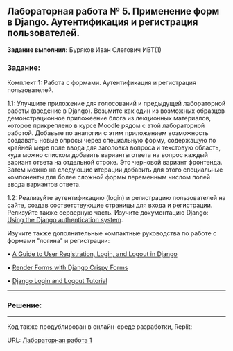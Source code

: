 ## Лабораторная работа № 5. Применение форм в Django. Аутентификация и регистрация пользователей.

**Задание выполнил:** Буряков Иван Олегович ИВТ(1)

### Задание: 

Комплект 1: Работа с формами. Аутентификация и регистрация пользователей.

1.1: Улучшите приложение для голосований и предыдущей лабораторной работы (введение в Django). Возьмите как один из возможных образцов демонстрационное приложеение блога из лекционных материалов, которое прикреплено в курсе Moodle рядом с этой лабораторной работой. Добавьте по аналогии с этим приложением возможность создавать новые опросы через специальную форму, содержащую по крайней мере поле ввода для заголовка вопроса и текстовую область, куда можно списком добавить варианты ответа на вопрос ­каждый вариант ответа на отдельной строке. Это черновой вариант фронтенда. Затем можно на следующие итерации добавить для этого специальные компоненты для более сложной формы переменным числом полей ввода вариантов ответа.


1.2: Реализуйте аутентификацию (login) и регистрацию пользователей на сайте, создав соответствующие страницы для входа и регистрации.
Релизуйте также серверную часть.
Изучите документацию Django: [Using the Django authentication system](https://docs.djangoproject.com/en/4.2/topics/auth/default/).

Изучите также дополнительные компактные руководства по работе с формами "логина" и регистрации:

• [A Guide to User Registration, Login, and Logout in Django](https://ordinarycoders.com/blog/article/django-user-register-login-logout)

• [Render Forms with Django Crispy Forms](https://ordinarycoders.com/blog/article/render-forms-with-django-crispy-forms)

• [Django Login and Logout Tutorial](https://learndjango.com/tutorials/django-login-and-logout-tutorial)


___________________________________________
### Решение:
___________________________________________


Код также продублирован в онлайн-среде разработки, Replit:

URL: [Лабораторная работа 1](https://replit.com/@Buryackov-Ivan/)

